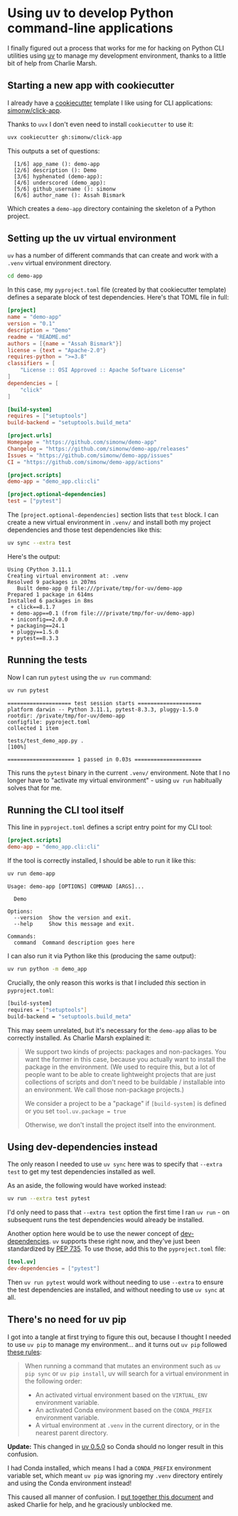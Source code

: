 # Using uv to develop Python command-line applications

I finally figured out a process that works for me for hacking on Python CLI utilities using [uv](https://docs.astral.sh/uv/) to manage my development environment, thanks to a little bit of help from Charlie Marsh.

## Starting a new app with cookiecutter

I already have a [cookiecutter](https://cookiecutter.readthedocs.io/) template I like using for CLI applications: [simonw/click-app](https://github.com/simonw/click-app).

Thanks to `uvx` I don't even need to install `cookiecutter` to use it:

```bash
uvx cookiecutter gh:simonw/click-app
```
This outputs a set of questions:
```
  [1/6] app_name (): demo-app
  [2/6] description (): Demo
  [3/6] hyphenated (demo-app): 
  [4/6] underscored (demo_app): 
  [5/6] github_username (): simonw
  [6/6] author_name (): Assah Bismark
```
Which creates a `demo-app` directory containing the skeleton of a Python project.

## Setting up the uv virtual environment

`uv` has a number of different commands that can create and work with a `.venv` virtual environment directory.

```bash
cd demo-app
```
In this case, my `pyproject.toml` file (created by that cookiecutter template) defines a separate block of test dependencies. Here's that TOML file in full:

```toml
[project]
name = "demo-app"
version = "0.1"
description = "Demo"
readme = "README.md"
authors = [{name = "Assah Bismark"}]
license = {text = "Apache-2.0"}
requires-python = ">=3.8"
classifiers = [
    "License :: OSI Approved :: Apache Software License"
]
dependencies = [
    "click"
]

[build-system]
requires = ["setuptools"]
build-backend = "setuptools.build_meta"

[project.urls]
Homepage = "https://github.com/simonw/demo-app"
Changelog = "https://github.com/simonw/demo-app/releases"
Issues = "https://github.com/simonw/demo-app/issues"
CI = "https://github.com/simonw/demo-app/actions"

[project.scripts]
demo-app = "demo_app.cli:cli"

[project.optional-dependencies]
test = ["pytest"]
```
The `[project.optional-dependencies]` section lists that `test` block. I can create a new virtual environment in `.venv/` and install both my project dependencies and those test dependencies like this:
```bash
uv sync --extra test
```
Here's the output:
```
Using CPython 3.11.1
Creating virtual environment at: .venv
Resolved 9 packages in 207ms
   Built demo-app @ file:///private/tmp/for-uv/demo-app
Prepared 1 package in 614ms
Installed 6 packages in 8ms
 + click==8.1.7
 + demo-app==0.1 (from file:///private/tmp/for-uv/demo-app)
 + iniconfig==2.0.0
 + packaging==24.1
 + pluggy==1.5.0
 + pytest==8.3.3
```

## Running the tests

Now I can run `pytest` using the `uv run` command:
```bash
uv run pytest
```
```
==================== test session starts ====================
platform darwin -- Python 3.11.1, pytest-8.3.3, pluggy-1.5.0
rootdir: /private/tmp/for-uv/demo-app
configfile: pyproject.toml
collected 1 item                                                                                          

tests/test_demo_app.py .                                                                            [100%]

===================== 1 passed in 0.03s =====================
```
This runs the `pytest` binary in the current `.venv/` environment. Note that I no longer have to "activate my virtual environment" - using `uv run` habitually solves that for me.

## Running the CLI tool itself

This line in `pyproject.toml` defines a script entry point for my CLI tool:
```toml
[project.scripts]
demo-app = "demo_app.cli:cli"
```
If the tool is correctly installed, I should be able to run it like this:
```bash
uv run demo-app
```
```
Usage: demo-app [OPTIONS] COMMAND [ARGS]...

  Demo

Options:
  --version  Show the version and exit.
  --help     Show this message and exit.

Commands:
  command  Command description goes here
```
I can also run it via Python like this (producing the same output):
```bash
uv run python -m demo_app
```

Crucially, the only reason this works is that I included _this_ section in `pyproject.toml`:

```bash
[build-system]
requires = ["setuptools"]
build-backend = "setuptools.build_meta"
```
This may seem unrelated, but it's necessary for the `demo-app` alias to be correctly installed. As Charlie Marsh explained it:

> We support two kinds of projects: packages and non-packages. You want the former in this case, because you actually want to install the package in the environment. (We used to require this, but a lot of people want to be able to create lightweight projects that are just collections of scripts and don't need to be buildable / installable into an environment. We call those non-package projects.)
>
> We consider a project to be a "package" if `[build-system]` is defined or you set `tool.uv.package = true`
>
> Otherwise, we don't install the project itself into the environment.

## Using dev-dependencies instead

The only reason I needed to use `uv sync` here was to specify that `--extra test` to get my test dependencies installed as well.

As an aside, the following would have worked instead:

```bash
uv run --extra test pytest
```
I'd only need to pass that `--extra test` option the first time I ran `uv run` - on subsequent runs the test dependencies would already be installed.

Another option here would be to use the newer concept of [dev-dependencies](https://docs.astral.sh/uv/concepts/dependencies/#development-dependencies). `uv` supports these right now, and they've just been standardized by [PEP 735](https://peps.python.org/pep-0735/). To use those, add this to the `pyproject.toml` file:

```toml
[tool.uv]
dev-dependencies = ["pytest"]
```
Then `uv run pytest` would work without needing to use `--extra` to ensure the test dependencies are installed, and without needing to use `uv sync` at all.

## There's no need for uv pip

I got into a tangle at first trying to figure this out, because I thought I needed to use `uv pip` to manage my environment... and it turns out `uv pip` followed [these rules](https://docs.astral.sh/uv/pip/environments/#discovery-of-python-environments):

> When running a command that mutates an environment such as `uv pip sync` or `uv pip install`, uv will search for a virtual environment in the following order:
>
> - An activated virtual environment based on the `VIRTUAL_ENV` environment variable.
> - An activated Conda environment based on the `CONDA_PREFIX` environment variable.
> - A virtual environment at `.venv` in the current directory, or in the nearest parent directory.

**Update:** This changed in [uv 0.5.0](https://github.com/astral-sh/uv/releases/tag/0.5.0) so Conda should no longer result in this confusion.

I had Conda installed, which means I had a `CONDA_PREFIX` environment variable set, which meant `uv pip` was ignoring my `.venv` directory entirely and using the Conda environment instead! 

This caused all manner of confusion. I [put together this document](https://gist.github.com/simonw/975dfa41e9b03bca2513a986d9aa3dcf) and asked Charlie for help, and he graciously unblocked me.

